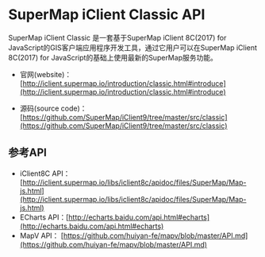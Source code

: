 # SuperMap iClient Classic API
SuperMap iClient Classic 是一套基于SuperMap iClient 8C(2017) for JavaScript的GIS客户端应用程序开发工具，通过它用户可以在SuperMap iClient 8C(2017) for JavaScript的基础上使用最新的SuperMap服务功能。
*   官网(website)：[http://iclient.supermap.io/introduction/classic.html#introduce](http://iclient.supermap.io/introduction/classic.html#introduce)

*   源码(source code)：[https://github.com/SuperMap/iClient9/tree/master/src/classic](https://github.com/SuperMap/iClient9/tree/master/src/classic)

## 参考API

*   iClient8C API：[http://iclient.supermap.io/libs/iclient8c/apidoc/files/SuperMap/Map-js.html](http://iclient.supermap.io/libs/iclient8c/apidoc/files/SuperMap/Map-js.html)
*   ECharts API：[http://echarts.baidu.com/api.html#echarts](http://echarts.baidu.com/api.html#echarts)
*   MapV API：   [https://github.com/huiyan-fe/mapv/blob/master/API.md](https://github.com/huiyan-fe/mapv/blob/master/API.md)
